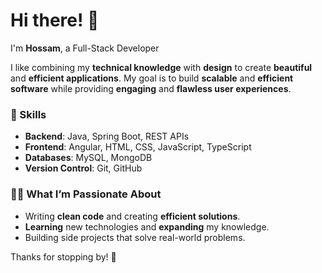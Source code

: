 # Hi there! 👋  
I'm **Hossam**, a Full-Stack Developer

I like combining my **technical knowledge** with **design** to create **beautiful** and **efficient applications**. My goal is to build **scalable** and **efficient software** while providing **engaging** and **flawless user experiences**.

### 🚀 Skills
- **Backend**: Java, Spring Boot, REST APIs
- **Frontend**: Angular, HTML, CSS, JavaScript, TypeScript
- **Databases**: MySQL, MongoDB
- **Version Control**: Git, GitHub

### 👨‍💻 What I’m Passionate About
- Writing **clean code** and creating **efficient solutions**.
- **Learning** new technologies and **expanding** my knowledge.
- Building side projects that solve real-world problems.

Thanks for stopping by! 🙌
